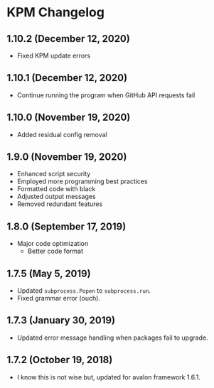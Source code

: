 # KPM Changelog

## 1.10.2 (December 12, 2020)

- Fixed KPM update errors

## 1.10.1 (December 12, 2020)

- Continue running the program when GitHub API requests fail

## 1.10.0 (November 19, 2020)

- Added residual config removal

## 1.9.0 (November 19, 2020)

- Enhanced script security
- Employed more programming best practices
- Formatted code with black
- Adjusted output messages
- Removed redundant features

## 1.8.0 (September 17, 2019)

- Major code optimization
  - Better code format

## 1.7.5 (May 5, 2019)

- Updated `subprocess.Popen` to `subprocess.run`.
- Fixed grammar error (ouch).

## 1.7.3 (January 30, 2019)

- Updated error message handling when packages fail to upgrade.

## 1.7.2 (October 19, 2018)

- I know this is not wise but, updated for avalon framework 1.6.1.
